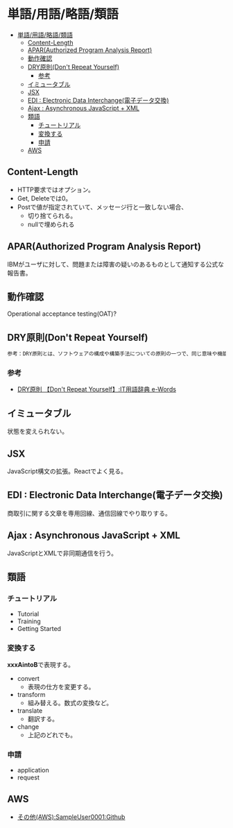 # 単語/用語/略語/類語

- [単語/用語/略語/類語](#単語用語略語類語)
  - [Content-Length](#content-length)
  - [APAR(Authorized Program Analysis Report)](#aparauthorized-program-analysis-report)
  - [動作確認](#動作確認)
  - [DRY原則(Don't Repeat Yourself)](#dry原則dont-repeat-yourself)
    - [参考](#参考)
  - [イミュータブル](#イミュータブル)
  - [JSX](#jsx)
  - [EDI : Electronic Data Interchange(電子データ交換)](#edi--electronic-data-interchange電子データ交換)
  - [Ajax : Asynchronous JavaScript + XML](#ajax--asynchronous-javascript--xml)
  - [類語](#類語)
    - [チュートリアル](#チュートリアル)
    - [変換する](#変換する)
    - [申請](#申請)
  - [AWS](#aws)

## Content-Length

- HTTP要求ではオプション。
- Get, Deleteでは0。
- Postで値が指定されていて、メッセージ行と一致しない場合、
  - 切り捨てられる。
  - nullで埋められる

## APAR(Authorized Program Analysis Report)

IBMがユーザに対して、問題または障害の疑いのあるものとして通知する公式な報告書。

## 動作確認

Operational acceptance testing(OAT)?

## DRY原則(Don't Repeat Yourself)

```txt
参考：DRY原則とは、ソフトウェアの構成や構築手法についての原則の一つで、同じ意味や機能を持つ情報を複数の場所に重複して置くことをなるべく避けるべきとする考え方。
```

### 参考

- [DRY原則 【Don't Repeat Yourself】:IT用語辞典 e-Words](https://e-words.jp/w/DRY%E5%8E%9F%E5%89%87.html)

## イミュータブル

状態を変えられない。

## JSX

JavaScript構文の拡張。Reactでよく見る。

## EDI : Electronic Data Interchange(電子データ交換)

商取引に関する文章を専用回線、通信回線でやり取りする。

## Ajax : Asynchronous JavaScript + XML

JavaScriptとXMLで非同期通信を行う。

## 類語

### チュートリアル

- Tutorial
- Training
- Getting Started

### 変換する

**xxxAintoB**で表現する。

- convert
    - 表現の仕方を変更する。
- transform
    - 組み替える。数式の変換など。
- translate
    - 翻訳する。
- change
    - 上記のどれでも。

### 申請

- application
- request

## AWS

- [その他(AWS):SampleUser0001:Github](../AWS/Other.md)

